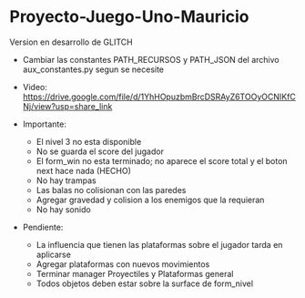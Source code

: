 # Proyecto-Juego-Uno-Mauricio
Version en desarrollo de GLITCH
* Cambiar las constantes PATH_RECURSOS y PATH_JSON del archivo aux_constantes.py segun se necesite

* Video: https://drive.google.com/file/d/1YhHOpuzbmBrcDSRAyZ6TOOyOCNIKfCNj/view?usp=share_link

* Importante:
    - El nivel 3 no esta disponible
    - No se guarda el score del jugador
    - El form_win no esta terminado; no aparece el score total y el boton next hace nada (HECHO)
    - No hay trampas
    - Las balas no colisionan con las paredes
    - Agregar gravedad y colision a los enemigos que la requieran
    - No hay sonido


* Pendiente:
    - La influencia que tienen las plataformas sobre el jugador tarda en aplicarse
    - Agregar plataformas con nuevos movimientos
    - Terminar manager Proyectiles y Plataformas general
    - Todos objetos deben estar sobre la surface de form_nivel